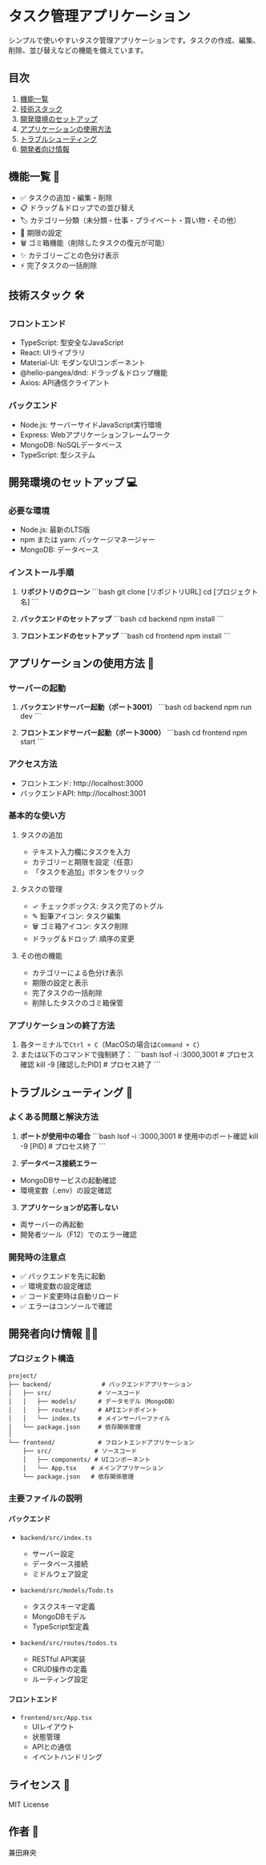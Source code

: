 # タスク管理アプリケーション

シンプルで使いやすいタスク管理アプリケーションです。タスクの作成、編集、削除、並び替えなどの機能を備えています。

## 目次
1. [機能一覧](#機能一覧)
2. [技術スタック](#技術スタック)
3. [開発環境のセットアップ](#開発環境のセットアップ)
4. [アプリケーションの使用方法](#アプリケーションの使用方法)
5. [トラブルシューティング](#トラブルシューティング)
6. [開発者向け情報](#開発者向け情報)

## 機能一覧 🚀

- ✅ タスクの追加・編集・削除
- 📋 ドラッグ＆ドロップでの並び替え
- 🏷 カテゴリー分類（未分類・仕事・プライベート・買い物・その他）
- 📅 期限の設定
- 🗑 ゴミ箱機能（削除したタスクの復元が可能）
- ✨ カテゴリーごとの色分け表示
- ⚡️ 完了タスクの一括削除

## 技術スタック 🛠

### フロントエンド
- TypeScript: 型安全なJavaScript
- React: UIライブラリ
- Material-UI: モダンなUIコンポーネント
- @hello-pangea/dnd: ドラッグ＆ドロップ機能
- Axios: API通信クライアント

### バックエンド
- Node.js: サーバーサイドJavaScript実行環境
- Express: Webアプリケーションフレームワーク
- MongoDB: NoSQLデータベース
- TypeScript: 型システム

## 開発環境のセットアップ 💻

### 必要な環境
- Node.js: 最新のLTS版
- npm または yarn: パッケージマネージャー
- MongoDB: データベース

### インストール手順

1. **リポジトリのクローン**
\`\`\`bash
git clone [リポジトリURL]
cd [プロジェクト名]
\`\`\`

2. **バックエンドのセットアップ**
\`\`\`bash
cd backend
npm install
\`\`\`

3. **フロントエンドのセットアップ**
\`\`\`bash
cd frontend
npm install
\`\`\`

## アプリケーションの使用方法 📱

### サーバーの起動

1. **バックエンドサーバー起動（ポート3001）**
\`\`\`bash
cd backend
npm run dev
\`\`\`

2. **フロントエンドサーバー起動（ポート3000）**
\`\`\`bash
cd frontend
npm start
\`\`\`

### アクセス方法
- フロントエンド: http://localhost:3000
- バックエンドAPI: http://localhost:3001

### 基本的な使い方
1. タスクの追加
   - テキスト入力欄にタスクを入力
   - カテゴリーと期限を設定（任意）
   - 「タスクを追加」ボタンをクリック

2. タスクの管理
   - ✓ チェックボックス: タスク完了のトグル
   - ✎ 鉛筆アイコン: タスク編集
   - 🗑 ゴミ箱アイコン: タスク削除
   - ドラッグ＆ドロップ: 順序の変更

3. その他の機能
   - カテゴリーによる色分け表示
   - 期限の設定と表示
   - 完了タスクの一括削除
   - 削除したタスクのゴミ箱保管

### アプリケーションの終了方法
1. 各ターミナルで`Ctrl + C`（MacOSの場合は`Command + C`）
2. または以下のコマンドで強制終了：
\`\`\`bash
lsof -i :3000,3001      # プロセス確認
kill -9 [確認したPID]   # プロセス終了
\`\`\`

## トラブルシューティング 🔧

### よくある問題と解決方法

1. **ポートが使用中の場合**
\`\`\`bash
lsof -i :3000,3001      # 使用中のポート確認
kill -9 [PID]           # プロセス終了
\`\`\`

2. **データベース接続エラー**
- MongoDBサービスの起動確認
- 環境変数（.env）の設定確認

3. **アプリケーションが応答しない**
- 両サーバーの再起動
- 開発者ツール（F12）でのエラー確認

### 開発時の注意点
- ✅ バックエンドを先に起動
- ✅ 環境変数の設定確認
- ✅ コード変更時は自動リロード
- ✅ エラーはコンソールで確認

## 開発者向け情報 👩‍💻

### プロジェクト構造
```
project/
├── backend/              # バックエンドアプリケーション
│   ├── src/             # ソースコード
│   │   ├── models/      # データモデル（MongoDB）
│   │   ├── routes/      # APIエンドポイント
│   │   └── index.ts     # メインサーバーファイル
│   └── package.json     # 依存関係管理
│
└── frontend/            # フロントエンドアプリケーション
    ├── src/            # ソースコード
    │   ├── components/ # UIコンポーネント
    │   └── App.tsx    # メインアプリケーション
    └── package.json   # 依存関係管理
```

### 主要ファイルの説明

#### バックエンド
- `backend/src/index.ts`
  - サーバー設定
  - データベース接続
  - ミドルウェア設定

- `backend/src/models/Todo.ts`
  - タスクスキーマ定義
  - MongoDBモデル
  - TypeScript型定義

- `backend/src/routes/todos.ts`
  - RESTful API実装
  - CRUD操作の定義
  - ルーティング設定

#### フロントエンド
- `frontend/src/App.tsx`
  - UIレイアウト
  - 状態管理
  - APIとの通信
  - イベントハンドリング

## ライセンス 📄
MIT License

## 作者 👤
兼田麻央 